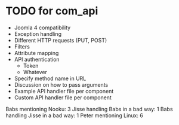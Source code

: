 # TODO for com_api

- Joomla 4 compatibility
- Exception handling
- Different HTTP requests (PUT, POST)
- Filters
- Attribute mapping
- API authentication
    - Token
    - Whatever
- Specify method name in URL
- Discussion on how to pass arguments
- Example API handler file per component
- Custom API handler file per component

Babs mentioning Nooku: 3
Jisse handling Babs in a bad way: 1
Babs handling Jisse in a bad way: 1
Peter mentioning Linux: 6
